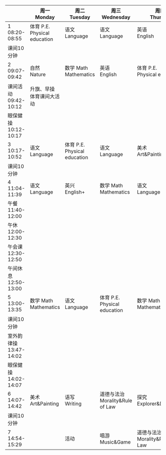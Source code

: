 ||周一<br/>Monday|周二<br/>Tuesday|周三<br/>Wednesday|周四<br/>Thurday|周五<br/>Friday|
|-|------|-------|---------|-------|------|
|1<br/>08:20-08:55|体育 P.E.<br/>Physical education|语文<br/>Language|语文<br/>Language|英语<br/>English|唱游<br/>Music&Game|
|课间10分钟|
|2<br/>09:07-09:42|自然<br/>Nature|数学 Math<br/>Mathematics|英语<br/>English|体育 P.E.<br/>Physical education|体育 P.E.<br/>Physical education|
|课间活动<br/>09:42-10:12|升旗、早操<br/>体育课间大活动|
|眼保健操<br/>10:12-10:17|
|3<br/>10:17-10:52|语文<br/>Language|体育 P.E.<br/>Physical education|语文<br/>Language|美术<br/>Art&Painting|语文<br/>Language|
|课间10分钟|
|4<br/>11:04-11:39|语文<br/>Language|英兴</br>English+|数学 Math<br/>Mathematics|语文<br/>Language|自然<br/>Nature|
|午餐<br/>11:40-12:00|
|午休<br/>12:00-12:30|
|午会课<br/>12:30-12:50|
|午间休息<br/>12:50-13:00|
|5<br/>13:00-13:35|数学 Math<br/>Mathematics|语文<br/>Language|体育 P.E.<br/>Physical education|数学 Math<br/>Mathematics|兴趣<br/>Preferences|
|课间10分钟|
|室外韵律操<br/>13:47-14:02|
|眼保健操<br/>14:02-14:07|
|6<br/>14:07-14:42|美术<br/>Art&Painting|语写<br/>Writing|道德与法治<br/>Morality&Rule of Law|探究<br>Explorer&Discovery|班会<br/>Class meeting|
|课间10分钟|
|7<br/>14:54-15:29||活动|唱游<br/>Music&Game|道德与法治<br/>Morality&Rule of Law||
